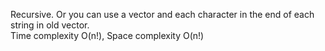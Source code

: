Recursive. Or you can use a vector and each character in the end of each string in old vector.  
Time complexity O(n!), Space complexity O(n!)  
